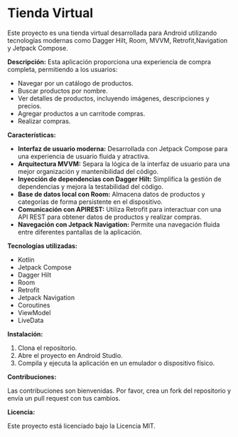 # Tienda Virtual
Este proyecto es una tienda virtual desarrollada para Android utilizando tecnologías modernas como Dagger Hilt, Room, MVVM, Retrofit,Navigation y Jetpack Compose.

**Descripción:**
Esta aplicación proporciona una experiencia de compra completa, permitiendo a los usuarios:

* Navegar por un catálogo de productos.
* Buscar productos por nombre.
* Ver detalles de productos, incluyendo imágenes, descripciones y precios.
* Agregar productos a un carritode compras.
* Realizar compras.

**Características:**

* **Interfaz de usuario moderna:** Desarrollada con Jetpack Compose para una experiencia de usuario fluida y atractiva.
* **Arquitectura MVVM:** Separa la lógica de la interfaz de usuario para una mejor organización y mantenibilidad del código.
* **Inyección de dependencias con Dagger Hilt:** Simplifica la gestión de dependencias y mejora la testabilidad del código.
* **Base de datos local con Room:** Almacena datos de productos y categorías de forma persistente en el dispositivo.
* **Comunicación con APIREST:** Utiliza Retrofit para interactuar con una API REST para obtener datos de productos y realizar compras.
* **Navegación con Jetpack Navigation:** Permite una navegación fluida entre diferentes pantallas de la aplicación.

**Tecnologías utilizadas:**

* Kotlin
* Jetpack Compose
* Dagger Hilt
* Room
* Retrofit
* Jetpack Navigation
* Coroutines
* ViewModel
* LiveData

**Instalación:**

1. Clona el repositorio.
2. Abre el proyecto en Android Studio.
3. Compila y ejecuta la aplicación en un emulador o dispositivo físico.

**Contribuciones:**

Las contribuciones son bienvenidas. Por favor, crea un fork del repositorio y envía un pull request con tus cambios.

**Licencia:**

Este proyecto está licenciado bajo la Licencia MIT.
